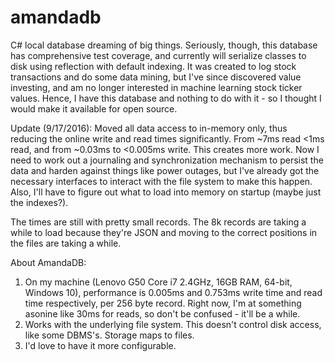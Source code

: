 # amandadb
C# local database dreaming of big things.  Seriously, though, this database has comprehensive test coverage, and currently will serialize classes to disk using reflection with default indexing.  It was created to log stock transactions and do some data mining, but I've since discovered value investing, and am no longer interested in machine learning stock ticker values.  Hence, I have this database and nothing to do with it - so I thought I would make it available for open source.

Update (9/17/2016):
Moved all data access to in-memory only, thus reducing the online write and read times significantly.  From ~7ms read <1ms read, and from ~0.03ms to <0.005ms write.  This creates more work.  Now I need to work out a journaling and synchronization mechanism to persist the data and harden against things like power outages, but I've already got the necessary interfaces to interact with the file system to make this happen.  Also, I'll have to figure out what to load into memory on startup (maybe just the indexes?).

The times are still with pretty small records.  The 8k records are taking a while to load because they're JSON and moving to the correct positions in the files are taking a while.

About AmandaDB:
<ol>
<li>On my machine (Lenovo G50 Core i7 2.4GHz, 16GB RAM, 64-bit, Windows 10), performance is 0.005ms and 0.753ms write time and read time respectively, per 256 byte record.  Right now, I'm at something asonine like 30ms for reads, so don't be confused - it'll be a while.</li>
<li>Works with the underlying file system.  This doesn't control disk access, like some DBMS's.  Storage maps to files.</li>
<li>I'd love to have it more configurable.</li>
</ol>

